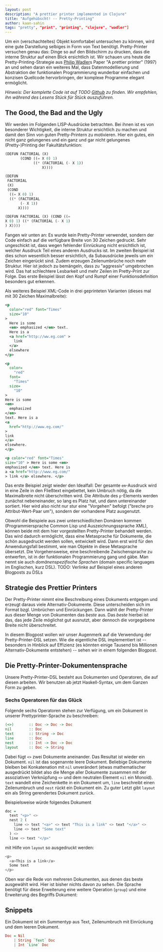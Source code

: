 ```yaml
---
layout: post
description: "A prettier printer implemented in Clojure"
title: "Aufgehübscht! -- Pretty-Printing"
author: kaan-sahin
tags: "pretty", "print", "printing", "clojure", "wadler"]
---
```


Um ein (verschachteltes) Objekt komfortabel untersuchen zu können, wird eine
gute Darstellung selbiges in Form von Text benötigt. Pretty-Printer versuchen
genau das: Dinge so auf den Bildschirm zu drucken, dass die interne Struktur auf
einen Blick ersichtlich ist. Wir schauen uns heute die Pretty-Printing-Strategie
aus [Philip Wadler](http://homepages.inf.ed.ac.uk/wadler/)s Paper "A prettier
printer" (1997) an und sehen daran ein weiteres Mal, dass Datenmodellierung und
Abstraktion der funktionalen Programmierung wunderbar einfachen und konzisen
Quellcode hervorbringen, der komplexe Programme elegant ermöglicht.

<!-- more start -->

*Hinweis: Der komplette Code ist auf
TODO [Github](https://github.com/kaaninho/clojure-macros-example)
zu finden. Wir empfehlen, ihn während des Lesens Stück für Stück auszuführen.*

## The Good, the Bad and the Ugly

Wir werden im Folgenden LISP-Ausdrücke betrachten. Bei ihnen ist es von
besonderer Wichtigkeit, die interne Struktur ersichtlich zu machen und damit den
Sinn von guten Pretty-Printern zu motivieren. Hier ein gutes, ein nicht ganz
gelungenes und ein ganz und gar nicht gelungenes (Pretty-)Printing der
Fakultätsfunktion:

```lisp
(DEFUN FACTORIAL (X)
       (COND ((= X 0) 1)
             ((* (FACTORIAL (- X 1))
                 X))))

(DEFUN 
 FACTORIAL
 (X)
 (COND 
  ((= X 0) 1)
  ((* (FACTORIAL 
       (- X 1))
      X))))

(DEFUN FACTORIAL (X) (COND ((=
X 0) 1) ((* (FACTORIAL (- X 1)
) X))))
```

Fangen wir unten an: Es wurde kein Pretty-Printer verwendet, sondern der Code
einfach auf die verfügbare Breite von 30 Zeichen gedruckt. Sehr ungeschickt ist,
dass wegen fehlender Einrückung nicht ersichtlich ist, welcher Ausdruck Teil
eines anderen Ausdrucks ist. Im zweiten Beispiel ist dies schon wesentlich
besser ersichtlich, da Subausdrücke jeweils um ein Zeichen eingerückt sind.
Zudem erzeugen Zeilenumbrüche noch mehr Struktur. Hier ist jedoch zu bemängeln,
dass zu "aggressiv" umgebrochen wird. Das hat schlechtere Lesbarkeit und mehr
Zeilen im Pretty-Print zur Folge. Das erste Beispiel lässt den Kopf und Rumpf
einer Funktionsdefinition besonders gut erkennen.

Als weiteres Beispiel XML-Code in drei geprinteten Varianten (dieses mal mit 30
Zeichen Maximalbreite):

```xml
<p
  color="red" font="Times"
  size="10"
>
  Here is some
  <em> emphasized </em> text.
  Here is a
  <a href="http://ww.eg.com" >
    link
  </a>
  elsewhere
</p>

<p
  color=
    "red" 
  font=
    "Times"
  size=
    "10"
>
Here is some
<em> 
  emphasized 
</em> 
text. Here is a
<a
  href="http://www.eg.com/"
> 
link 
</a>
elsewhere.
</p>

<p color="red" font="Times"
size="10" > Here is some <em>
emphasized </em> text. Here is
a <a href="http://www.eg.com/"
> link </a> elsewhere. </p>

```

Das erste Beispiel zeigt wieder den Idealfall: Der gesamte `em`-Ausdruck wird in
eine Zeile in den Fließtext eingebettet, kein Umbruch nötig, da die Maximalbreite
nicht überschritten wird. Die Attribute des `p`-Elements werden zunächst
nebeneinander, so lang es Platz hat, und dann untereinander sortiert. Hier wird
also nicht nur stur eine "Vorgehen" befolgt ("breche pro Attribut-Wert-Paar um"),
sondern der vorhandene Platz ausgenutzt.

Obwohl die Beispiele aus zwei unterschiedlichen Domänen kommen (Programmiersprache
Common Lisp und Auszeichnungssprache XML), können beide mit dem hier vorgestellten
Pretty-Printer behandelt werden. Das wird dadurch ermöglicht, dass eine
Metasprache für Dokumente, die schön ausgedruckt werden sollen, entwickelt wird.
Dann erst wird für den Anwendungsfall bestimmt, wie man Objekte in diese
Metasprache übersetzt. Die Vorgehensweise, eine beschreibende Zwischensprache zu
entwerfen, ist in der funktionalen Programmierung gang und gäbe. Man nennt sie
auch *domänenspezifische Sprachen* (domain specific languages im Englischen, kurz
DSL). 
TODO: Verlinke auf Beispiel eines anderen Blogposts zu DSLs


## Strategie des Prettier Printers

Der Pretty-Printer nimmt eine Beschreibung eines Dokuments entgegen und erzeugt
daraus viele Alternativ-Dokumente. Diese unterscheiden sich im Format bzgl.
Umbrüchen und Einrückungen. Dann wählt der Pretty-Printer aus dieser Menge von
Dokumenten das *beste* aus. Das *beste* hierbei ist das, das jede Zeile möglichst
gut ausnutzt, aber dennoch die vorgegebene Breite nicht überschreitet.

In diesem Blogpost wollen wir unser Augenmerk auf die Verwendung der
Pretty-Printer-DSL setzen. Wie die eigentliche DSL implementiert ist -- besonders
in Hinblick auf Effizienz (es könnten einige Tausend bis Millionen
Alternativ-Dokumente entstehen) -- sehen wir in einem folgenden Blogpost.

## Die Pretty-Printer-Dokumentensprache

Unsere Pretty-Printer-DSL besteht aus Dokumenten und Operatoren, die auf diesen
arbeiten. Wir benutzen ab jetzt Haskell-Syntax, um dem Ganzen Form zu geben. 


### Sechs Operatoren für das Glück

Folgende sechs Operatoren stehen zur Verfügung, um ein Dokument in unserer
Prettyprinter-Sprache zu beschreiben:

```haskell
(<>)       :: Doc -> Doc -> Doc
nil        :: Doc
text       :: String -> Doc
line       :: Doc
nest       :: Int -> Doc -> Doc
layout     :: Doc -> String
```

Dabei fügt `<>` zwei Dokumente aneinander. Das Resultat ist wieder ein Dokument.
`nil` ist das sogenannte leere Dokument. Beliebige Dokumente bleiben bei
Konkatenation mit `nil` unverändert (etwas mathematischer ausgedrückt bildet
also die Menge aller Dokumente zusammen mit der assoziativen Verknüpfung `<>`
und dem neutralen Element `nil` ein Monoid). `text` wandelt eine Zeichenkette in
ein Dokument um, `line` beschreibt einen Zeilenumbruch und `nest` rückt ein
Dokument ein. Zu guter Letzt gibt `layout` ein als String gerendertes Dokument
zurück.

Beispielsweise würde folgendes Dokument

```haskell
doc =
  text "<p>" <> 
  nest 2 (
    line <> text "<a>" <> text "This is a link" <> text "</a>" <>
    line <> text "Some text"
  ) <>
  line <> text "</p>"
```

mit Hilfe von `layout` so ausgedruckt werden:

```bash
<p>
  <a>This is a link</a>
  Some text
</p>
```

Oben war die Rede von mehreren Dokumenten, aus denen das beste ausgewählt wird.
Hier ist bisher nichts davon zu sehen. Die Sprache benötigt für diese Erweiterung
eine weitere Operation (`group`) und eine Erweiterung des Begriffs Dokument: 

## Snippets

Ein Dokument ist ein Summentyp aus Text, Zeilenumbruch mit Einrückung und dem
leeren Dokument.

```haskell
Doc = Nil
    | String `Text` Doc 
    | Int `Line` Doc
```





<!-- more end -->
